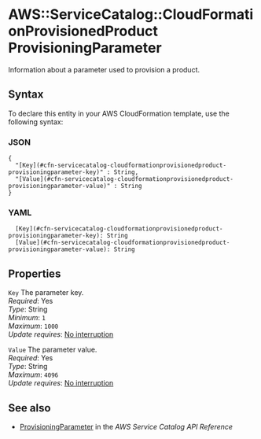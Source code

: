 # AWS::ServiceCatalog::CloudFormationProvisionedProduct ProvisioningParameter<a name="aws-properties-servicecatalog-cloudformationprovisionedproduct-provisioningparameter"></a>

Information about a parameter used to provision a product\.

## Syntax<a name="aws-properties-servicecatalog-cloudformationprovisionedproduct-provisioningparameter-syntax"></a>

To declare this entity in your AWS CloudFormation template, use the following syntax:

### JSON<a name="aws-properties-servicecatalog-cloudformationprovisionedproduct-provisioningparameter-syntax.json"></a>

```
{
  "[Key](#cfn-servicecatalog-cloudformationprovisionedproduct-provisioningparameter-key)" : String,
  "[Value](#cfn-servicecatalog-cloudformationprovisionedproduct-provisioningparameter-value)" : String
}
```

### YAML<a name="aws-properties-servicecatalog-cloudformationprovisionedproduct-provisioningparameter-syntax.yaml"></a>

```
  [Key](#cfn-servicecatalog-cloudformationprovisionedproduct-provisioningparameter-key): String
  [Value](#cfn-servicecatalog-cloudformationprovisionedproduct-provisioningparameter-value): String
```

## Properties<a name="aws-properties-servicecatalog-cloudformationprovisionedproduct-provisioningparameter-properties"></a>

`Key` <a name="cfn-servicecatalog-cloudformationprovisionedproduct-provisioningparameter-key"></a>
The parameter key\.  
_Required_: Yes  
_Type_: String  
_Minimum_: `1`  
_Maximum_: `1000`  
_Update requires_: [No interruption](https://docs.aws.amazon.com/AWSCloudFormation/latest/UserGuide/using-cfn-updating-stacks-update-behaviors.html#update-no-interrupt)

`Value` <a name="cfn-servicecatalog-cloudformationprovisionedproduct-provisioningparameter-value"></a>
The parameter value\.  
_Required_: Yes  
_Type_: String  
_Maximum_: `4096`  
_Update requires_: [No interruption](https://docs.aws.amazon.com/AWSCloudFormation/latest/UserGuide/using-cfn-updating-stacks-update-behaviors.html#update-no-interrupt)

## See also<a name="aws-properties-servicecatalog-cloudformationprovisionedproduct-provisioningparameter--seealso"></a>

- [ProvisioningParameter](https://docs.aws.amazon.com/servicecatalog/latest/dg/API_ProvisioningParameter.html) in the _AWS Service Catalog API Reference_
